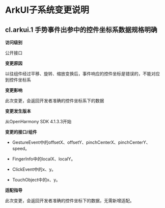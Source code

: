# ArkUI子系统变更说明

## cl.arkui.1 手势事件出参中的控件坐标系数据规格明确

**访问级别**

公开接口

**变更原因**

以往组件经过平移、旋转、缩放变换后，事件响应的控件坐标是错误的，不能对应到控件坐标系

**变更影响**

此次变更，会返回开发者准确的控件坐标系下的数据

**变更发生版本**

从OpenHarmony SDK 4.1.3.3开始

**变更的接口/组件**

* GestureEvent中的offsetX、offsetY、pinchCenterX、pinchCenterY、speed。

* FingerInfo中的localX、localY。

* ClickEvent中的x、y。

* TouchObject中的x、y。

**适配指导**

此次变更，会返回开发者准确的控件坐标下的数据，无需新增适配。
